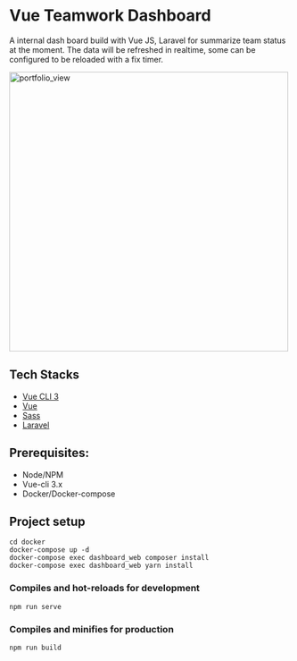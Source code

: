# Vue Teamwork Dashboard

A internal dash board build with Vue JS, Laravel for summarize team status at the moment. The data will be refreshed in realtime, some can be configured to be reloaded with a fix timer.

<img width="500" alt="portfolio_view" src="https://user-images.githubusercontent.com/36194663/47360119-2ec3a600-d6ec-11e8-95a2-0b61d0bf0f11.png">
 
## Tech Stacks

- [Vue CLI 3](https://github.com/vuejs/vue-cli)
- [Vue](http://vuejs.org/)
- [Sass](http://sass-lang.com/)
- [Laravel](https://laravel.com/)

## Prerequisites:

- Node/NPM
- Vue-cli 3.x
- Docker/Docker-compose

## Project setup
```
cd docker
docker-compose up -d
docker-compose exec dashboard_web composer install
docker-compose exec dashboard_web yarn install
```

### Compiles and hot-reloads for development
```
npm run serve
```

### Compiles and minifies for production
```
npm run build
```